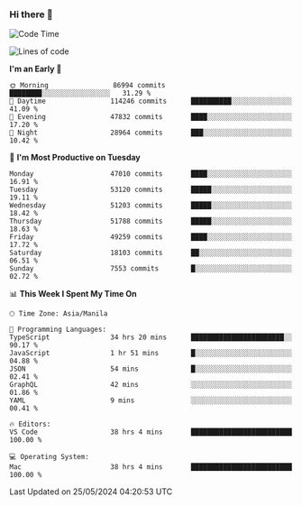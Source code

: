 ### Hi there 👋

<!--START_SECTION:waka-->
![Code Time](http://img.shields.io/badge/Code%20Time-5%2C192%20hrs%2045%20mins-blue)

![Lines of code](https://img.shields.io/badge/From%20Hello%20World%20I%27ve%20Written-119.4%20million%20lines%20of%20code-blue)

**I'm an Early 🐤** 

```text
🌞 Morning                86994 commits       ████████░░░░░░░░░░░░░░░░░   31.29 % 
🌆 Daytime                114246 commits      ██████████░░░░░░░░░░░░░░░   41.09 % 
🌃 Evening                47832 commits       ████░░░░░░░░░░░░░░░░░░░░░   17.20 % 
🌙 Night                  28964 commits       ███░░░░░░░░░░░░░░░░░░░░░░   10.42 % 
```
📅 **I'm Most Productive on Tuesday** 

```text
Monday                   47010 commits       ████░░░░░░░░░░░░░░░░░░░░░   16.91 % 
Tuesday                  53120 commits       █████░░░░░░░░░░░░░░░░░░░░   19.11 % 
Wednesday                51203 commits       █████░░░░░░░░░░░░░░░░░░░░   18.42 % 
Thursday                 51788 commits       █████░░░░░░░░░░░░░░░░░░░░   18.63 % 
Friday                   49259 commits       ████░░░░░░░░░░░░░░░░░░░░░   17.72 % 
Saturday                 18103 commits       ██░░░░░░░░░░░░░░░░░░░░░░░   06.51 % 
Sunday                   7553 commits        █░░░░░░░░░░░░░░░░░░░░░░░░   02.72 % 
```


📊 **This Week I Spent My Time On** 

```text
🕑︎ Time Zone: Asia/Manila

💬 Programming Languages: 
TypeScript               34 hrs 20 mins      ███████████████████████░░   90.17 % 
JavaScript               1 hr 51 mins        █░░░░░░░░░░░░░░░░░░░░░░░░   04.88 % 
JSON                     54 mins             █░░░░░░░░░░░░░░░░░░░░░░░░   02.41 % 
GraphQL                  42 mins             ░░░░░░░░░░░░░░░░░░░░░░░░░   01.86 % 
YAML                     9 mins              ░░░░░░░░░░░░░░░░░░░░░░░░░   00.41 % 

🔥 Editors: 
VS Code                  38 hrs 4 mins       █████████████████████████   100.00 % 

💻 Operating System: 
Mac                      38 hrs 4 mins       █████████████████████████   100.00 % 
```


 Last Updated on 25/05/2024 04:20:53 UTC
<!--END_SECTION:waka-->


<!--
**rad182/rad182** is a ✨ _special_ ✨ repository because its `README.md` (this file) appears on your GitHub profile.

Here are some ideas to get you started:

- 🔭 I’m currently working on ...
- 🌱 I’m currently learning ...
- 👯 I’m looking to collaborate on ...
- 🤔 I’m looking for help with ...
- 💬 Ask me about ...
- 📫 How to reach me: ...
- 😄 Pronouns: ...
- ⚡ Fun fact: ...
-->
